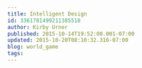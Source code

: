 ```yaml
---
title: Intelligent Design
id: 3361781499211385518
author: Kirby Urner
published: 2015-10-14T19:52:00.001-07:00
updated: 2015-10-20T08:10:32.316-07:00
blog: world_game
tags: 
---
```



